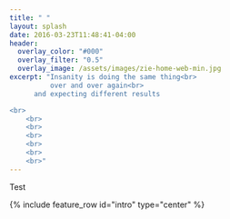 ```yaml
---
title: " "
layout: splash
date: 2016-03-23T11:48:41-04:00
header:
  overlay_color: "#000"
  overlay_filter: "0.5"
  overlay_image: /assets/images/zie-home-web-min.jpg
excerpt: "Insanity is doing the same thing<br>
          over and over again<br>
	  and expecting different results 

<br>
	<br>
	<br>
	<br>
	<br>
	<br>
	<br>"
---
```

<p>
Test
</p>

{% include feature_row id="intro" type="center" %}

